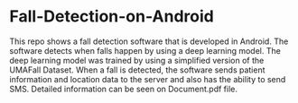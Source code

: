 # Fall-Detection-on-Android
This repo shows a fall detection software that is developed in Android. The software detects when falls happen by using a deep learning model. The deep learning model was trained by using a simplified version of the UMAFall Dataset. When a fall is detected, the software sends patient information and location data to the server and also has the ability to send SMS. Detailed information can be seen on Document.pdf file. 
